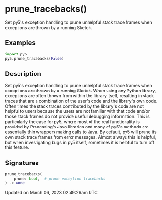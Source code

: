 # prune_tracebacks()

Set py5's exception handling to prune unhelpful stack trace frames when exceptions are thrown by a running Sketch.

## Examples

<div class="example-table">

<div class="example-row"><div class="example-cell-image">

</div><div class="example-cell-code">

```python
import py5
py5.prune_tracebacks(False)
```

</div></div>

</div>

## Description

Set py5's exception handling to prune unhelpful stack trace frames when exceptions are thrown by a running Sketch. When using any Python library, exceptions are often thrown from within the library itself, resulting in stack traces that are a combination of the user's code and the library's own code. Often times the stack traces contributed by the library's code are not helpful to users because the users are not familiar with that code and/or those stack frames do not provide useful debugging information. This is particularly the case for py5, where most of the real functionality is provided by Processing's Java libraries and many of py5's methods are essentially thin wrappers making calls to Java. By default, py5 will prune its own stack trace frames from error messages. Almost always this is helpful, but when investigating bugs in py5 itself, sometimes it is helpful to turn off this feature.

## Signatures

```python
prune_tracebacks(
    prune: bool,  # prune exception tracebacks
) -> None
```

Updated on March 06, 2023 02:49:26am UTC
